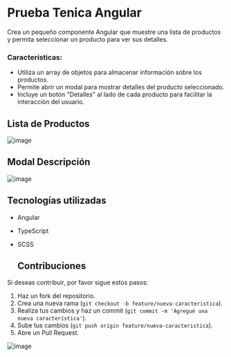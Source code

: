 # Prueba Tenica Angular
 Crea un pequeño componente Angular que muestre una lista de productos y permita seleccionar un producto para ver sus detalles.
### Características:
- Utiliza un array de objetos para almacenar información sobre los productos.
- Permite abrir un modal para mostrar detalles del producto seleccionado.
- Incluye un botón "Detalles" al lado de cada producto para facilitar la interacción del usuario.

## Lista de Productos
 ![image](https://github.com/user-attachments/assets/2514af06-50fc-4172-923f-6da34c4335e3)

## Modal Descripción
![image](https://github.com/user-attachments/assets/7df02738-849e-48ca-abc6-2ac8c09cd6c7)

## Tecnologías utilizadas
- Angular
- TypeScript
- SCSS

  ## Contribuciones
Si deseas contribuir, por favor sigue estos pasos:
1. Haz un fork del repositorio.
2. Crea una nueva rama (`git checkout -b feature/nueva-caracteristica`).
3. Realiza tus cambios y haz un commit (`git commit -m 'Agregué una nueva característica'`).
4. Sube tus cambios (`git push origin feature/nueva-caracteristica`).
5. Abre un Pull Request.


![image](https://github.com/user-attachments/assets/17a550a2-c4df-4432-9205-76ab4da844cb)
